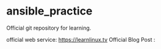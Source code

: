 
# ansible_practice
Official git repository for learning.

official web service: https://learnlinux.tv
Official Blog Post :
